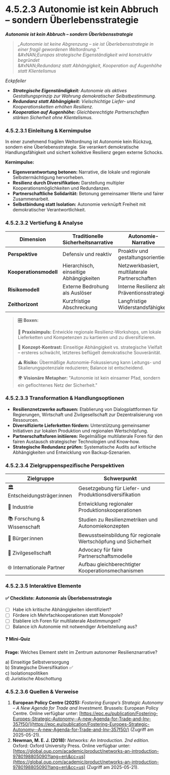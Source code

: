 # 4.5.2.3 Autonomie ist kein Abbruch – sondern Überlebensstrategie

_**Autonomie ist kein Abbruch – sondern Überlebensstrategie**_

> _„Autonomie ist keine Abgrenzung – sie ist Überlebensstrategie in einer fragil gewordenen Weltordnung.“_\
> &#xNAN;_&#x45;uropas strategische Eigenständigkeit wird konstruktiv begründet_\
> &#xNAN;_&#x52;edundanz statt Abhängigkeit, Kooperation auf Augenhöhe statt Klientelismus_

_Eckpfeiler_

* _**Strategische Eigenständigkeit:** Autonomie als aktives Gestaltungsprinzip zur Wahrung demokratischer Selbstbestimmung._
* _**Redundanz statt Abhängigkeit:** Vielschichtige Liefer- und Kooperationsketten erhöhen Resilienz._
* _**Kooperation auf Augenhöhe:** Gleichberechtigte Partnerschaften stärken Sicherheit ohne Klientelismus._

### 4.5.2.3.1 Einleitung & Kernimpulse

In einer zunehmend fragilen Weltordnung ist Autonomie kein Rückzug, sondern eine Überlebensstrategie. Sie verankert demokratische Handlungsfähigkeit und sichert kollektive Resilienz gegen externe Schocks.

**Kernimpulse:**

* **Eigenverantwortung betonen:** Narrative, die lokale und regionale Selbstermächtigung hervorheben.
* **Resilienz durch Diversifikation:** Darstellung multipler Kooperationsmöglichkeiten und Redundanzen.
* **Partnerschaftliche Solidarität:** Betonung gemeinsamer Werte und fairer Zusammenarbeit.
* **Selbstbindung statt Isolation:** Autonomie verknüpft Freiheit mit demokratischer Verantwortlichkeit.

### 4.5.2.3.2 Vertiefung & Analyse

| Dimension              | Traditionelle Sicherheitsnarrative      | Autonomie-Narrative                            |
| ---------------------- | --------------------------------------- | ---------------------------------------------- |
| **Perspektive**        | Defensiv und reaktiv                    | Proaktiv und gestaltungsorientiert             |
| **Kooperationsmodell** | Hierarchisch, einseitige Abhängigkeiten | Netzwerkbasiert, multilaterale Partnerschaften |
| **Risikomodell**       | Externe Bedrohung als Auslöser          | Interne Resilienz als Präventionsstrategie     |
| **Zeithorizont**       | Kurzfristige Abschreckung               | Langfristige Widerstandsfähigkeit              |

> 🎛️ **Boxen:**
>
> 📌 **Praxisimpuls:** Entwickle regionale Resilienz-Workshops, um lokale Lieferketten und Kompetenzen zu kartieren und zu diversifizieren.
>
> 🧠 **Konzept-Kontrast:** Einseitige Abhängigkeit vs. strategische Vielfalt – ersteres schwächt, letzteres beflügelt demokratische Souveränität.
>
> ⚠️ **Risiko:** Übermäßige Autonomie-Fokussierung kann Leitungs- und Skalierungspotenziale reduzieren; Balance ist entscheidend.
>
> 🌍 **Visionäre Metapher:** "Autonomie ist kein einsamer Pfad, sondern ein geflochtenes Netz der Sicherheit."

### 4.5.2.3.3 Transformation & Handlungsoptionen

* **Resilienznetzwerke aufbauen:** Etablierung von Dialogplattformen für Regierungen, Wirtschaft und Zivilgesellschaft zur Dezentralisierung von Ressourcen.
* **Diversifizierte Lieferketten fördern:** Unterstützung gemeinsamer Initiativen zur lokalen Produktion und regionalen Wertschöpfung.
* **Partnerschaftsforen initiieren:** Regelmäßige multilaterale Foren für den fairen Austausch strategischer Technologien und Know‑how.
* **Strategische Redundanz prüfen:** Systematische Audits auf kritische Abhängigkeiten und Entwicklung von Backup‑Szenarien.

### 4.5.2.3.4 Zielgruppenspezifische Perspektiven

| Zielgruppe                    | Schwerpunkt                                                    |
| ----------------------------- | -------------------------------------------------------------- |
| 🏛️ Entscheidungsträger:innen | Gesetzgebung für Liefer- und Produktionsdiversifikation        |
| 💼 Industrie                  | Entwicklung regionaler Produktionskooperationen                |
| 📚 Forschung & Wissenschaft   | Studien zu Resilienzmetriken und Autonomiekonzepten            |
| 🧍 Bürger:innen               | Bewusstseinsbildung für regionale Wertschöpfung und Sicherheit |
| 🤝 Zivilgesellschaft          | Advocacy für faire Partnerschaftsmodelle                       |
| 🌐 Internationale Partner     | Aufbau gleichberechtigter Kooperationsmechanismen              |

### 4.5.2.3.5 Interaktive Elemente

#### ✅ Checkliste: Autonomie als Überlebensstrategie

* [ ] Habe ich kritische Abhängigkeiten identifiziert?
* [ ] Fördere ich Mehrfachkooperationen statt Monopole?
* [ ] Etabliere ich Foren für multilaterale Abstimmungen?
* [ ] Balance ich Autonomie mit notwendiger Arbeitsteilung aus?

#### ❓ Mini-Quiz

**Frage:** Welches Element steht im Zentrum autonomer Resilienznarrative?

a) Einseitige Selbstversorgung\
b) Strategische Diversifikation ✅\
c) Isolationspolitiken\
d) Juristische Abschottung

### 4.5.2.3.6 Quellen & Verweise

1. **European Policy Centre (2025):** _Fostering Europe’s Strategic Autonomy – A New Agenda for Trade and Investment._ Brussels: European Policy Centre. Online verfügbar unter: [https://epc.eu/publication/Fostering-Europes-Strategic-Autonomy--A-new-Agenda-for-Trade-and-Inv-357f50/](https://epc.eu/publication/Fostering-Europes-Strategic-Autonomy--A-new-Agenda-for-Trade-and-Inv-357f50/) (Zugriff am 2025-05-21).
2. **Newman, M. E. J. (2018):** _Networks: An Introduction. 2nd edition._ Oxford: Oxford University Press. Online verfügbar unter: [https://global.oup.com/academic/product/networks-an-introduction-9780198805090?lang=en\&cc=us](https://global.oup.com/academic/product/networks-an-introduction-9780198805090?lang=en\&cc=us) (Zugriff am 2025-05-21).
